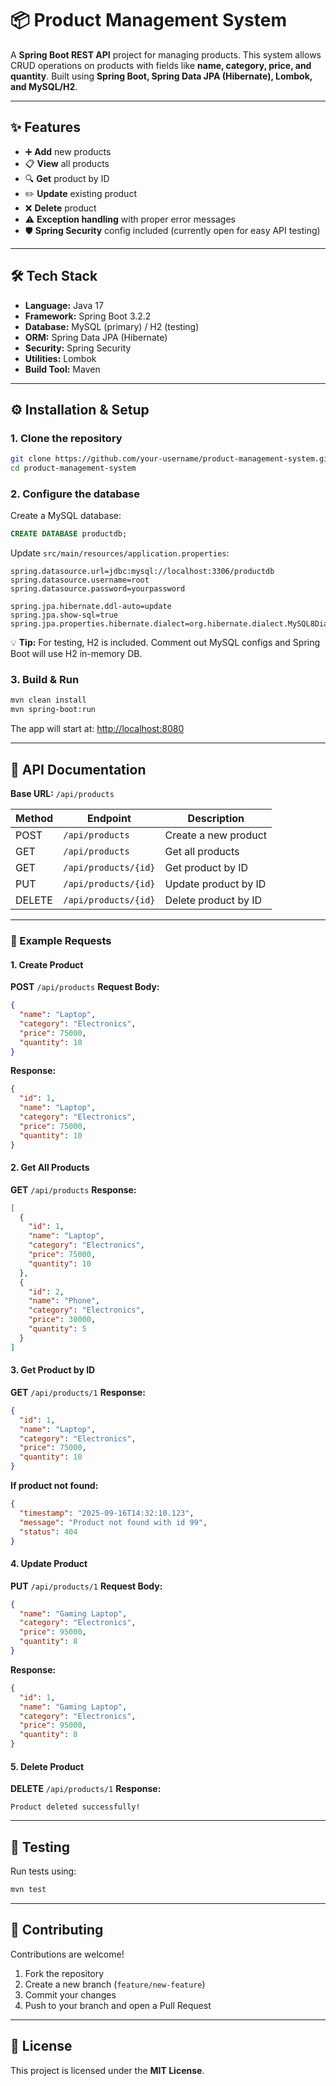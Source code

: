 
# 📦 Product Management System

A **Spring Boot REST API** project for managing products. This system allows CRUD operations on products with fields like **name, category, price, and quantity**.
Built using **Spring Boot, Spring Data JPA (Hibernate), Lombok, and MySQL/H2**.

---

## ✨ Features

* ➕ **Add** new products
* 📋 **View** all products
* 🔍 **Get** product by ID
* ✏️ **Update** existing product
* ❌ **Delete** product
* ⚠️ **Exception handling** with proper error messages
* 🛡️ **Spring Security** config included (currently open for easy API testing)

---

## 🛠️ Tech Stack

* **Language:** Java 17
* **Framework:** Spring Boot 3.2.2
* **Database:** MySQL (primary) / H2 (testing)
* **ORM:** Spring Data JPA (Hibernate)
* **Security:** Spring Security
* **Utilities:** Lombok
* **Build Tool:** Maven

---

## ⚙️ Installation & Setup

### 1. Clone the repository

```bash
git clone https://github.com/your-username/product-management-system.git
cd product-management-system
```

### 2. Configure the database

Create a MySQL database:

```sql
CREATE DATABASE productdb;
```

Update `src/main/resources/application.properties`:

```properties
spring.datasource.url=jdbc:mysql://localhost:3306/productdb
spring.datasource.username=root
spring.datasource.password=yourpassword

spring.jpa.hibernate.ddl-auto=update
spring.jpa.show-sql=true
spring.jpa.properties.hibernate.dialect=org.hibernate.dialect.MySQL8Dialect
```

💡 **Tip:** For testing, H2 is included. Comment out MySQL configs and Spring Boot will use H2 in-memory DB.

### 3. Build & Run

```bash
mvn clean install
mvn spring-boot:run
```

The app will start at: [http://localhost:8080](http://localhost:8080)

---

## 📖 API Documentation

**Base URL:** `/api/products`

| Method | Endpoint             | Description          |
| ------ | -------------------- | -------------------- |
| POST   | `/api/products`      | Create a new product |
| GET    | `/api/products`      | Get all products     |
| GET    | `/api/products/{id}` | Get product by ID    |
| PUT    | `/api/products/{id}` | Update product by ID |
| DELETE | `/api/products/{id}` | Delete product by ID |

---

### 🔹 Example Requests

#### 1. Create Product

**POST** `/api/products`
**Request Body:**

```json
{
  "name": "Laptop",
  "category": "Electronics",
  "price": 75000,
  "quantity": 10
}
```

**Response:**

```json
{
  "id": 1,
  "name": "Laptop",
  "category": "Electronics",
  "price": 75000,
  "quantity": 10
}
```

#### 2. Get All Products

**GET** `/api/products`
**Response:**

```json
[
  {
    "id": 1,
    "name": "Laptop",
    "category": "Electronics",
    "price": 75000,
    "quantity": 10
  },
  {
    "id": 2,
    "name": "Phone",
    "category": "Electronics",
    "price": 30000,
    "quantity": 5
  }
]
```

#### 3. Get Product by ID

**GET** `/api/products/1`
**Response:**

```json
{
  "id": 1,
  "name": "Laptop",
  "category": "Electronics",
  "price": 75000,
  "quantity": 10
}
```

**If product not found:**

```json
{
  "timestamp": "2025-09-16T14:32:10.123",
  "message": "Product not found with id 99",
  "status": 404
}
```

#### 4. Update Product

**PUT** `/api/products/1`
**Request Body:**

```json
{
  "name": "Gaming Laptop",
  "category": "Electronics",
  "price": 95000,
  "quantity": 8
}
```

**Response:**

```json
{
  "id": 1,
  "name": "Gaming Laptop",
  "category": "Electronics",
  "price": 95000,
  "quantity": 8
}
```

#### 5. Delete Product

**DELETE** `/api/products/1`
**Response:**

```
Product deleted successfully!
```

---

## 🧪 Testing

Run tests using:

```bash
mvn test
```

---

## 🤝 Contributing

Contributions are welcome!

1. Fork the repository
2. Create a new branch (`feature/new-feature`)
3. Commit your changes
4. Push to your branch and open a Pull Request

---

## 📜 License

This project is licensed under the **MIT License**.


